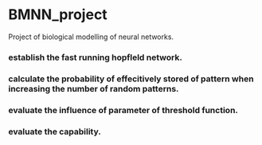 # BMNN_project

Project of biological modelling of neural networks.
### establish the fast running hopfleld network.
### calculate the probability of effecitively stored of pattern when increasing the number of random patterns.
### evaluate the influence of parameter of threshold function.
### evaluate the capability.
